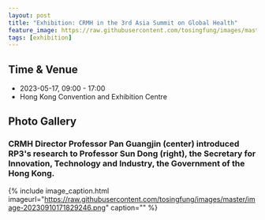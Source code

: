```yaml
---
layout: post
title: "Exhibition: CRMH in the 3rd Asia Summit on Global Health"
feature_image: https://raw.githubusercontent.com/tosingfung/images/master/image-20230910171829246.png
tags: [exhibition]
---
```


<!--more-->

## Time & Venue

- 2023-05-17, 09:00 - 17:00
- Hong Kong Convention and Exhibition Centre

## Photo Gallery

### CRMH Director Professor Pan Guangjin (center) introduced RP3's research to Professor Sun Dong (right), the Secretary for Innovation, Technology and Industry, the Government of the Hong Kong.

{% include image_caption.html imageurl="https://raw.githubusercontent.com/tosingfung/images/master/image-20230910171829246.png" caption="" %}
